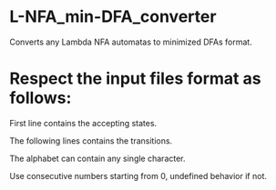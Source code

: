 # L-NFA_min-DFA_converter
Converts any Lambda NFA automatas to minimized DFAs format.

# Respect the input files format as follows:

First line contains the accepting states.

The following lines contains the transitions.

The alphabet can contain any single character.

Use consecutive numbers starting from 0, undefined behavior if not.
